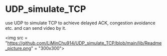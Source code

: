 # UDP_simulate_TCP
use UDP to simulate TCP to achieve delayed ACK, congestion avoidance etc. and can send video by it.

<img src = "https://github.com/LiMinChu914/UDP_simulate_TCP/blob/main/lib/Readme_picture.png" = "300x300">

